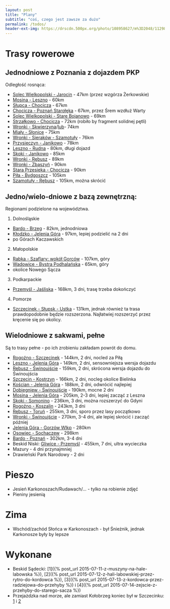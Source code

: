 ```yaml
---
layout: post
title: "Plany"
subtitle: "coś, czego jest zawsze za dużo"
permalink: /todos/
header-ext-img: https://drscdn.500px.org/photo/108958627/m%3D2048/11298784dfc9b54b1c430165add677d9
---
```


Trasy rowerowe
==============

Jednodniowe z Poznania z dojazdem PKP
-------------------------------------

Odległość rosnąca:

* [Solec Wielkopolski - Jarocin](http://umapa.pl/TOIJk) - 47km (przez wzgórza Żerkowskie)
* [Mosina - Leszno](http://umapa.pl/sEf8N) - 60km
* [Słupca - Chocicza](http://umapa.pl/4EYn3) - 67km
* [Chocicza - Poznań Starołęka](http://umapa.pl/mXmx9) - 67km, przez Śrem wzdłuż Warty
* [Solec Wielkopolski - Stare Bojanowo](http://umapa.pl/DKJnG) -  69km
* [Strzałkowo - Chocicza](http://umapa.pl/Nm5D2) - 72km (robiło by fragment solidnej pętli)
* [Wronki - Skwierzyna](http://umapa.pl/bYRQ7)/[lub](http://umapa.pl/pdXVv)- 74km
* [Miały - Słonice](http://umapa.pl/FPynh) - 75km
* [Wronki - Sieraków - Szamotuły](http://umapa.pl/OmYei) - 76km
* [Przysieczyn - Janikowo](http://umapa.pl/VH1ky) - 78km
* [Leszno - Rudna](http://umapa.pl/A33cY) - 80km, długi dojazd
* [Skoki - Janikowo](http://umapa.pl/IXCMj) - 85km
* [Wronki - Rębusz](http://umapa.pl/ZHbl9) - 89km
* [Wronki - Zbąszyń](http://umapa.pl/pnhVh) - 90km
* [Stara Przesieka - Chocicza](http://umapa.pl/XVIRB) - 90km
* [Piła - Bydgoszcz](http://umapa.pl/NoB6a) - 105km
* [Szamotuły - Rębusz](http://umapa.pl/XWpIL) - 105km, można skrócić

Jedno/wielo-dniowe z bazą zewnętrzną:
------------------------------

Regionami podzielone na województwa.

1. Dolnośląskie
  * [Bardo - Brzeg](http://umapa.pl/s0qFp) - 82km, jednodniowa
  * [Kłodzko - Jelenia Góra](http://umapa.pl/kmzsb) - 97km, lepiej podzielić na 2 dni
  * po Górach Kaczawskich
2. Małopolskie
  * [Rabka - Szaflary: wokół Gorców](http://umapa.pl/UmwFO) - 107km, góry
  * [Wadowice - Bystra Podhalańska](http://umapa.pl/tNa66) - 65km, góry
  * okolice Nowego Sącza
3. Podkarpackie
  * [Przemyśl - Jaśliska](http://umapa.pl/uPdwI) - 168km, 3 dni, trasę trzeba dokończyć
4. Pomorze
 * [Szczecinek - Słupsk - Ustka](http://umapa.pl/nX58U) - 131km, jednak
   również ta trasa prawdopodobnie będzie rozszerzona. Najłatwiej rozszerzyć
   przez kręcenie się po okolicy.

Wielodniowe z sakwami, pełne
---------------------

Są to trasy pełne - po ich zrobieniu zakładam powrót do domu.

* [Rogoźno - Szczecinek](http://umapa.pl/9JasB) - 144km, 2 dni, nocled za Piłą
* [Leszno - Jelenia Góra](http://umapa.pl/8zUGU) - 149km, 2 dni, sensowniejsza wersja dojazdu
* [Rębusz - Świnoujście](http://umapa.pl/4A8H5) - 159km, 2 dni, skrócona wersja dojazdu do Świnoujścia
* [Szczecin - Kostrzyn](http://umapa.pl/Zptz7) - 166km, 2 dni, nocleg okolice Bielinka
* [Kościan - Jelenia Góra](http://umapa.pl/w8QOM) - 188km, 2 dni, odwrócić najlepiej
* [Dobiegniew - Świnoujście](http://umapa.pl/kJsS6) - 190km, mocne 2 dni
* [Mosina - Jelenia Góra](http://umapa.pl/yJzD9) - 205km, 2-3 dni, lepiej zacząć z Leszna
* [Skoki - Somonino](http://umapa.pl/KejlQ) - 236km, 3 dni, można rozszerzyć do Gdyni
* [Rogoźno - Koszalin](http://umapa.pl/OPiTu) - 243km, 3 dni
* [Rębusz - Toruń](http://umapa.pl/ECzrt) - 255km, 3 dni, sporo przez lasy początkowo
* [Wronki - Świnoujście](http://umapa.pl/q2Ao1) - 270km, 3-4 dni, ale lepiej skrócić i zacząć później
* [Jelenia Góra - Gorzów Wlkp](http://umapa.pl/ffCv8) - 280km
* [Osowiec - Sochaczew](http://umapa.pl/QPCfj) - 298km
* [Bardo - Poznań](http://umapa.pl/GvhCw) - 302km, 3-4 dni
* Beskid Niski: [Gliwice - Przemyśl](http://umapa.pl/8oPCq) - 455km, 7 dni, ultra wycieczka
* Mazury - 4 dni przynajmniej
* Drawieński Park Narodowy - 2 dni

Pieszo
======

* Jesień Karkonoszach/Rudawach/... - tylko na robienie zdjęć
* Pieniny jesienią


Zima
====

* Wschód/zachód Słońca w Karkonoszach - był Śnieżnik, jednak Karkonosze były by
  lepsze


Wykonane
========

* Beskid Sądecki: [1]({% post_url 2015-07-11-z-muszyny-na-hale-labowska %}),
  [2]({% post_url 2015-07-12-z-hali-labowskiej-przez-rytro-do-kordowca %}),
  [3]({% post_url 2015-07-13-z-kordowca-przez-radziejowa-do-przehyby %}) i
  [4]({% post_url 2015-07-14-zejscie-z-przehyby-do-starego-sacza %})
* Przejażdzka nad morze, ale zamiast Kołobrzeg koniec był w Szczecinku:
  [1](/trip/2015/08/22/z-rebusza-do-cieszyno/) i [2](/trip/2015/08/23/z-cieszyno-do-szczecinka/)
